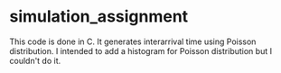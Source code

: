 # simulation_assignment
This code is done in C. It generates interarrival time using Poisson distribution. I intended to add a histogram for Poisson distribution but I couldn't do it.
